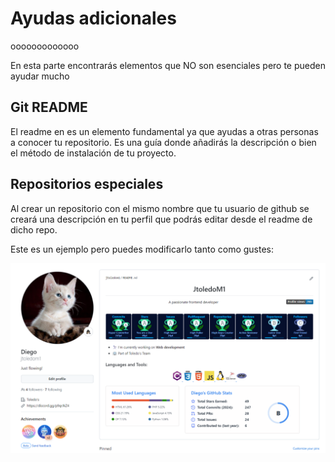 # Ayudas adicionales
ooooooooooooo

En esta parte encontrarás elementos que NO son esenciales pero te pueden ayudar mucho

## Git README
El readme en es un elemento fundamental ya que ayudas a otras personas a conocer tu repositorio. Es una guía donde añadirás la descripción o bien el método de instalación de tu proyecto.

## Repositorios especiales

Al crear un repositorio con el mismo nombre que tu usuario de github se creará una descripción en tu perfil que podrás editar desde el readme de dicho repo. 

Este es un ejemplo pero puedes modificarlo tanto como gustes:

 ![user-repo](Assets/user-readme.png)

